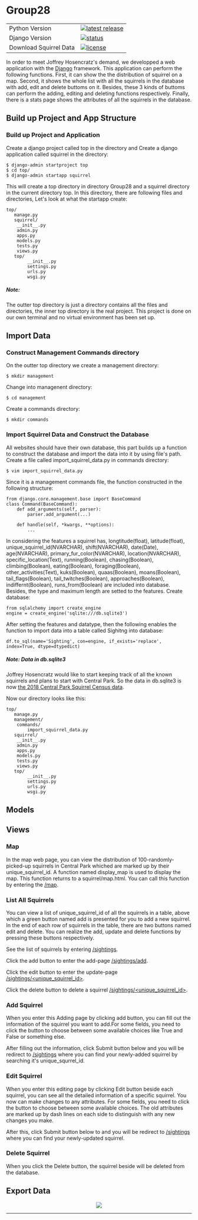 # Group28

<table>
<tr>
  <td>Python Version</td>
  <td>
    <a href="https://www.python.org/downloads/release/python-374/">
    <img src="https://img.shields.io/badge/Python-3.7.4-blue.svg?style=flat-square" alt="latest release"/>
    </a>
  </td>
</tr>
<tr>
  <td>Django Version</td>
  <td>
		<a href="https://www.djangoproject.com/download/">
		<img src="https://img.shields.io/badge/Django-2.2.7-green.svg?style=flat-square" alt="status" />
		</a>
  </td>
</tr>
<tr>
  <td>Download Squirrel Data</td>
  <td>
    <a href="https://data.cityofnewyork.us/Environment/2018-Central-Park-Squirrel-Census-Squirrel-Data/vfnx-vebw">
    <img src="https://img.shields.io/badge/Data-786KB total-orange.svg?style=flat-square" alt="license" />
    </a>
  </td>
</tr>
</table>   
   
   
In order to meet Joffrey Hosencratz's demand, we developped a web application with the [Django](https://www.djangoproject.com/) framework. This application can perform the following functions. First, it can show the the distribution of squirrel on a map. Second, it shows the whole list with all the squirrels in the database with add, edit and delete buttoms on it. Besides, these 3 kinds of buttoms can perform the adding, editing and deleting functions respectively. Finally, there is a stats page shows the attributes of all the squirrels in the database.



Build up Project and App Structure
-----------------
### Build up Project and Application
Create a django project called top in the directory and Create a django application called squirrel in the directory:
```
$ django-admin startproject top
$ cd top/
$ django-admin startapp squirrel
```
This will create a top directory in directory Group28 and a squirrel directory in the current directory top. In this directory, there are following files and directories, Let's look at what the startapp create:
```
top/
   manage.py
   squirrel/
	__init__.py
	admin.py
	apps.py
	models.py
	tests.py
	views.py
   top/
        __init__.py
        settings.py
        urls.py
        wsgi.py
```

##### Note:
The outter top directory is just a directory contains all the files and directories, the inner top directory is the real project.
This project is done on our own terminal and no virtual environment has been set up.

Import Data
-----------------
### Construct Management Commands directory
On the outter top directory we create a management directory:
```
$ mkdir management
```
Change into managenent directory:
```
$ cd management
```
Create a commands directory:
```
$ mkdir commands
```

### Import Squirrel Data and Construct the Database
All websites should have their own database, this part builds up a function to construct the database and import the data into it by using file's path.
Create a file called import_squirrel_data.py in commands directory:
```
$ vim import_squirrel_data.py
```
Since it is a management commands file, the function constructed in the following structure:
```
from django.core.management.base import BaseCommand
class Command(BaseCommand):
    def add_arguments(self, parser):
        parser.add_argument(...)

    def handle(self, *kwargs, **options):
    	...
```
In considering the features a squirrel has, longtitude(float), latitude(float), unique_squirrel_id(NVARCHAR), shift(NVARCHAR), date(Date), age(NVARCHAR), primary_fur_color(NVARCHAR), location(NVARCHAR), specific_location(Text), running(Boolean), chasing(Boolean), climbing(Boolean), eating(Boolean), foraging(Boolean), other_activities(Text), kuks(Boolean), quaas(Boolean), moans(Boolean), tail_flags(Boolean), tail_twitches(Boolean), approaches(Boolean), indiffernt(Boolean), runs_from(Boolean) are included into database. Besides, the type and maximum length are setted to the features.
Create database:
```
from sqlalchemy import create_engine
engine = create_engine('sqlite:///db.sqlite3')
```
After setting the features and datatype, then the following enables the function to import data into a table called Sighitng into database:
```
df.to_sql(name='Sighting', con=engine, if_exists='replace', index=True, dtype=dtypedict)
```

##### Note: Data in db.sqlite3
Joffrey Hosencratz would like to start keeping track of all the known squirrels and plans to start with Central Park. So the data in db.sqlite3 is now [the 2018 Central Park Squirrel Census data](https://data.cityofnewyork.us/Environment/2018-Central-Park-Squirrel-Census-Squirrel-Data/vfnx-vebw).



Now our directory looks like this:
```
top/
   manage.py
   management/
   	commands/
		import_squirrel_data.py
   squirrel/
	__init__.py
	admin.py
	apps.py
	models.py
	tests.py
	views.py
   top/
        __init__.py
        settings.py
        urls.py
        wsgi.py
```
 



Models
-----------------

Views
-----------------
### Map
In the map web page, you can view the distribution of 100-randomly-picked-up squirrels in Central Park whiched are marked up by their unique_squirrel_id. A function named display_map is used to display the map. This function returns to a squirrel/map.html. You can call this function by entering the [/map](https://tools-for-analytics-254314.appspot.com/sightings/).

### List All Squirrels
You can view a list of unique_squirrel_id of all the squirrels in a table, above which a green button named add is presented for you to add a new squirrel. In the end of each row of squirrels in the table, there are two buttons named edit and delete. You can realize the add, update and delete functions by pressing these buttons respectively.

See the list of squirrels by entering [/sightings](https://tools-for-analytics-254314.appspot.com/sightings/).

Click the add button to enter the add-page [/sightings/add](https://tools-for-analytics-254314.appspot.com/sightings/add).

Click the edit button to enter the update-page [/sightings/<unique_squirrel_id>](https://tools-for-analytics-254314.appspot.com/sightings/<unique_squirrel_id>).

Click the delete button to delete a squirrel [/sightings/<unique_squirrel_id>](https://tools-for-analytics-254314.appspot.com/sightings/<unique_squirrel_id>).

### Add Squirrel
When you enter this Adding page by clicking add button, you can fill out the information of the squirrel you want to add.For some fields, you need to click the button to choose between some available choices like True and False or something else. 

After filling out the information, click Submit button below and you will be redirect to [/sightings](https://tools-for-analytics-254314.appspot.com/sightings/) where you can find your newly-added squirrel by searching it's unique_squrrel_id.

### Edit Squirrel
When you enter this editing page by clicking Edit button beside each squirrel, you can see all the detailed information of a specific squirrel. You now can make changes to any attributes. For some fields, you need to click the button to choose between some available choices. The old attributes are marked up by dash lines on each side to distinguish with any new changes you make.

After this, click Submit button below to and you will be redirect to [/sightings](https://tools-for-analytics-254314.appspot.com/sightings/) where you can find your newly-updated squirrel.

### Delete Squirrel
When you click the Delete button, the squirrel beside will be deleted from the database.

Export Data
-----------------



<div align="center">
  <img src="https://dev.pandas.io/static/img/pandas.svg"><br>
</div>

-----------------



  

 
